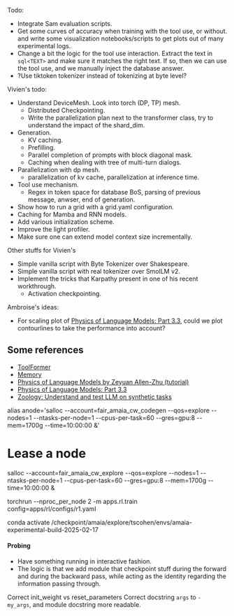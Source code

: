 
Todo:
- Integrate Sam evaluation scripts.
- Get some curves of accuracy when training with the tool use, or without. and write some visualization notebooks/scripts to get plots out of many experimental logs.
- Change a bit the logic for the tool use interaction. Extract the text in ```sql<TEXT>``` and make sure it matches the right text. If so, then we can use the tool use, and we manually inject the database answer.
- ?Use tiktoken tokenizer instead of tokenizing at byte level?

Vivien's todo:
- Understand DeviceMesh. Look into torch (DP, TP) mesh.
    - Distributed Checkpointing.
    - Write the parallelization plan next to the transformer class, try to understand the impact of the shard_dim.
- Generation.
    - KV caching.
    - Prefilling.
    - Parallel completion of prompts with block diagonal mask.
    - Caching when dealing with tree of multi-turn dialogs.
- Parallelization with dp mesh.
    - parallelization of kv cache, parallelization at inference time.
- Tool use mechanism.
    - Regex in token space for database BoS, parsing of previous message, anwser, end of generation.
- Show how to run a grid with a grid.yaml configuration.
- Caching for Mamba and RNN models.
- Add various initialization scheme.
- Improve the light profiler.
- Make sure one can extend model context size incrementally.

Other stuffs for Vivien's
- Simple vanilla script with Byte Tokenizer over Shakespeare.
- Simple vanilla script with real tokenizer over SmolLM v2.
- Implement the tricks that Karpathy present in one of his recent workthrough.
    - Activation checkpointing.

Ambroise's ideas:
- For scaling plot of [Physics of Language Models: Part 3.3](https://arxiv.org/pdf/2404.05405), could we plot contourlines to take the performance into account?

## Some references
- [ToolFormer](https://arxiv.org/pdf/2302.04761)
- [Memory](https://arxiv.org/pdf/2407.01178v1)
- [Physics of Language Models by Zeyuan Allen-Zhu (tutorial)](https://www.youtube.com/watch?v=yBL7J0kgldU)
- [Physics of Language Models: Part 3.3](https://arxiv.org/pdf/2404.05405)
- [Zoology: Understand and test LLM on synthetic tasks](https://github.com/HazyResearch/zoology)




alias anode='salloc --account=fair_amaia_cw_codegen --qos=explore --nodes=1 --ntasks-per-node=1 --cpus-per-task=60 --gres=gpu:8 --mem=1700g --time=10:00:00 &'

# Lease a node
salloc --account=fair_amaia_cw_explore --qos=explore --nodes=1 --ntasks-per-node=1 --cpus-per-task=60 --gres=gpu:8 --mem=1700g --time=10:00:00 &

torchrun --nproc_per_node 2 -m apps.rl.train config=apps/rl/configs/r1.yaml

conda activate /checkpoint/amaia/explore/tscohen/envs/amaia-experimental-build-2025-02-17


#### Probing
- Have something running in interactive fashion.
- The logic is that we add module that checkpoint stuff during the forward and during the backward pass, while acting as the identity regarding the information passing through.


Correct init_weight vs reset_parameters
Correct docstring `args` to `- my_args`, and module docstring more readable.